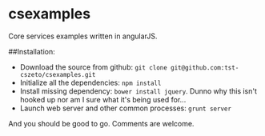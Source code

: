 csexamples
==========

Core services examples written in angularJS.

##Installation:
+ Download the source from github: `git clone git@github.com:tst-cszeto/csexamples.git`
+ Initialize all the dependencies: `npm install`
+ Install missing dependency: `bower install jquery`.  Dunno why this isn't hooked up nor am I sure what it's being used for...
+ Launch web server and other common processes: `grunt server`

And you should be good to go.  Comments are welcome.
